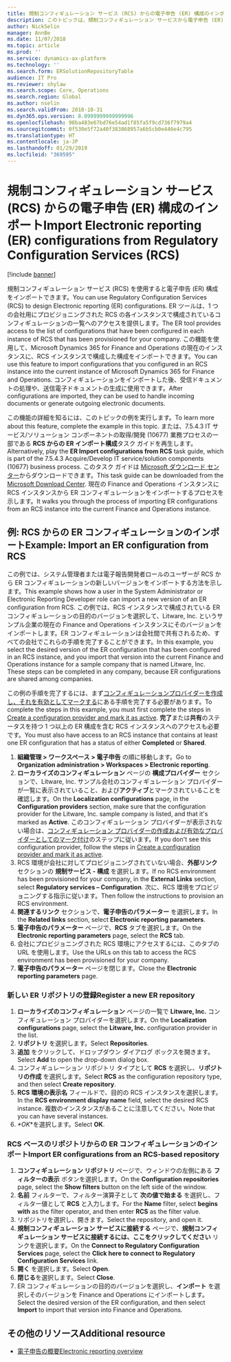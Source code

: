 ```yaml
---
title: 規制コンフィギュレーション サービス (RCS) からの電子申告 (ER) 構成のインポート
description: このトピックは、規制コンフィギュレーション サービスから電子申告 (ER) コンフィギュレーションをインポートする方法について説明します。
author: NickSelin
manager: AnnBe
ms.date: 11/07/2018
ms.topic: article
ms.prod: ''
ms.service: dynamics-ax-platform
ms.technology: ''
ms.search.form: ERSolutionRepositoryTable
audience: IT Pro
ms.reviewer: shylaw
ms.search.scope: Core, Operations
ms.search.region: Global
ms.author: nselin
ms.search.validFrom: 2018-10-31
ms.dyn365.ops.version: 8.0999999999999996
ms.openlocfilehash: 98ba483e67bd76e54ad1f85fa5f9cd736f7979a4
ms.sourcegitcommit: 0f530e5f72a40f383868957a6b5cb0e446e4c795
ms.translationtype: HT
ms.contentlocale: ja-JP
ms.lasthandoff: 01/29/2019
ms.locfileid: "369595"
---
```

# <a name="import-electronic-reporting-er-configurations-from-regulatory-configuration-services-rcs"></a><span data-ttu-id="d3b9f-103">規制コンフィギュレーション サービス (RCS) からの電子申告 (ER) 構成のインポート</span><span class="sxs-lookup"><span data-stu-id="d3b9f-103">Import Electronic reporting (ER) configurations from Regulatory Configuration Services (RCS)</span></span>

[!include [banner](../includes/banner.md)]

<span data-ttu-id="d3b9f-104">規制コンフィギュレーション サービス (RCS) を使用すると電子申告 (ER) 構成をインポートできます。</span><span class="sxs-lookup"><span data-stu-id="d3b9f-104">You can use Regulatory Configuration Services (RCS) to design Electronic reporting (ER) configurations.</span></span> <span data-ttu-id="d3b9f-105">ER ツールは、1 つの会社用にプロビジョニングされた RCS の各インスタンスで構成されているコンフィギュレーションの一覧へのアクセスを提供します。</span><span class="sxs-lookup"><span data-stu-id="d3b9f-105">The ER tool provides access to the list of configurations that have been configured in each instance of RCS that has been provisioned for your company.</span></span> <span data-ttu-id="d3b9f-106">この機能を使用して、Microsoft Dynamics 365 for Finance and Operations の現在のインスタンスに、RCS インスタンスで構成した構成をインポートできます。</span><span class="sxs-lookup"><span data-stu-id="d3b9f-106">You can use this feature to import configurations that you configured in an RCS instance into the current instance of Microsoft Dynamics 365 for Finance and Operations.</span></span> <span data-ttu-id="d3b9f-107">コンフィギュレーションをインポートした後、受信ドキュメントの処理や、送信電子ドキュメントの生成に使用できます。</span><span class="sxs-lookup"><span data-stu-id="d3b9f-107">After configurations are imported, they can be used to handle incoming documents or generate outgoing electronic documents.</span></span>

<span data-ttu-id="d3b9f-108">この機能の詳細を知るには、このトピックの例を実行します。</span><span class="sxs-lookup"><span data-stu-id="d3b9f-108">To learn more about this feature, complete the example in this topic.</span></span> <span data-ttu-id="d3b9f-109">または、7.5.4.3 IT サービス/ソリューション コンポーネントの取得/開発 (10677) 業務プロセスの一部である **RCS からの ER インポート構成**タスク ガイドを再生します。</span><span class="sxs-lookup"><span data-stu-id="d3b9f-109">Alternatively, play the **ER Import configurations from RCS** task guide, which is part of the 7.5.4.3 Acquire/Develop IT service/solution components (10677) business process.</span></span> <span data-ttu-id="d3b9f-110">このタスク ガイドは [Microsoft ダウンロード センター](https://go.microsoft.com/fwlink/?linkid=874684)からダウンロードできます。</span><span class="sxs-lookup"><span data-stu-id="d3b9f-110">This task guide can be downloaded from the [Microsoft Download Center](https://go.microsoft.com/fwlink/?linkid=874684).</span></span> <span data-ttu-id="d3b9f-111">現在の Finance and Operations インスタンスに RCS インスタンスから ER コンフィギュレーションをインポートするプロセスを示します。</span><span class="sxs-lookup"><span data-stu-id="d3b9f-111">It walks you through the process of importing ER configurations from an RCS instance into the current Finance and Operations instance.</span></span>

## <a name="example-import-an-er-configuration-from-rcs"></a><span data-ttu-id="d3b9f-112">例: RCS からの ER コンフィギュレーションのインポート</span><span class="sxs-lookup"><span data-stu-id="d3b9f-112">Example: Import an ER configuration from RCS</span></span>

<span data-ttu-id="d3b9f-113">この例では、システム管理者または電子報告開発者ロールのユーザーが RCS から ER コンフィギュレーションの新しいバージョンをインポートする方法を示します。</span><span class="sxs-lookup"><span data-stu-id="d3b9f-113">This example shows how a user in the System Administrator or Electronic Reporting Developer role can import a new version of an ER configuration from RCS.</span></span> <span data-ttu-id="d3b9f-114">この例では、RCS インスタンスで構成されている ER コンフィギュレーションの目的のバージョンを選択して、Litware, Inc. というサンプル企業の現在の Finance and Operations インスタンスにそのバージョンをインポートします。ER コンフィギュレーションは会社間で共有されるため、すべての会社でこれらの手順を完了することができます。</span><span class="sxs-lookup"><span data-stu-id="d3b9f-114">In this example, you select the desired version of the ER configuration that has been configured in an RCS instance, and you import that version into the current Finance and Operations instance for a sample company that is named Litware, Inc. These steps can be completed in any company, because ER configurations are shared among companies.</span></span>

<span data-ttu-id="d3b9f-115">この例の手順を完了するには、まず[コンフィギュレーションプロバイダーを作成し、それを有効としてマークする](tasks/er-configuration-provider-mark-it-active-2016-11.md)にある手順を完了する必要があります。</span><span class="sxs-lookup"><span data-stu-id="d3b9f-115">To complete the steps in this example, you must first complete the steps in [Create a configuration provider and mark it as active](tasks/er-configuration-provider-mark-it-active-2016-11.md).</span></span> <span data-ttu-id="d3b9f-116">**完了**または**共有**のステータスを持つ 1 つ以上の ER 構成を含む RCS インスタンスへのアクセスも必要です。</span><span class="sxs-lookup"><span data-stu-id="d3b9f-116">You must also have access to an RCS instance that contains at least one ER configuration that has a status of either **Completed** or **Shared**.</span></span>

1. <span data-ttu-id="d3b9f-117">**組織管理  \> ワークスペース \> 電子申告** の順に移動します。</span><span class="sxs-lookup"><span data-stu-id="d3b9f-117">Go to **Organization administration \> Workspaces \> Electronic reporting**.</span></span>
2. <span data-ttu-id="d3b9f-118">**ローカライズのコンフィギュレーション** ページの **構成プロバイダー** セクションで、Litware, Inc. サンプル会社のコンフィギュレーション プロバイダーが一覧に表示されていること、および**アクティブ**とマークされていることを確認します。</span><span class="sxs-lookup"><span data-stu-id="d3b9f-118">On the **Localization configurations** page, in the **Configuration providers** section, make sure that the configuration provider for the Litware, Inc. sample company is listed, and that it's marked as **Active**.</span></span> <span data-ttu-id="d3b9f-119">このコンフィギュレーション プロバイダーが表示されない場合は、[コンフィギュレーション プロバイダーの作成および有効なプロバイダーとしてのマーク付け](tasks/er-configuration-provider-mark-it-active-2016-11.md)のステップに従います。</span><span class="sxs-lookup"><span data-stu-id="d3b9f-119">If you don't see this configuration provider, follow the steps in [Create a configuration provider and mark it as active](tasks/er-configuration-provider-mark-it-active-2016-11.md).</span></span>
3. <span data-ttu-id="d3b9f-120">RCS 環境が会社に対してプロビジョニングされていない場合、**外部リンク** セクションの **規制サービス - 構成** を選択します。</span><span class="sxs-lookup"><span data-stu-id="d3b9f-120">If no RCS environment has been provisioned for your company, in the **External Links** section, select **Regulatory services – Configuration**.</span></span> <span data-ttu-id="d3b9f-121">次に、RCS 環境をプロビジョニングする指示に従います。</span><span class="sxs-lookup"><span data-stu-id="d3b9f-121">Then follow the instructions to provision an RCS environment.</span></span>
4. <span data-ttu-id="d3b9f-122">**関連するリンク** セクションで、**電子申告のパラメーター** を選択します。</span><span class="sxs-lookup"><span data-stu-id="d3b9f-122">In the **Related links** section, select **Electronic reporting parameters**.</span></span>
5. <span data-ttu-id="d3b9f-123">**電子申告のパラメーター** ページで、**RCS** タブを選択します。</span><span class="sxs-lookup"><span data-stu-id="d3b9f-123">On the **Electronic reporting parameters** page, select the **RCS** tab.</span></span>
6. <span data-ttu-id="d3b9f-124">会社にプロビジョニングされた RCS 環境にアクセスするには、このタブの URL を使用します。</span><span class="sxs-lookup"><span data-stu-id="d3b9f-124">Use the URLs on this tab to access the RCS environment has been provisioned for your company.</span></span>
7. <span data-ttu-id="d3b9f-125">**電子申告のパラメーター** ページを閉じます。</span><span class="sxs-lookup"><span data-stu-id="d3b9f-125">Close the **Electronic reporting parameters** page.</span></span>

### <a name="register-a-new-er-repository"></a><span data-ttu-id="d3b9f-126">新しい ER リポジトリの登録</span><span class="sxs-lookup"><span data-stu-id="d3b9f-126">Register a new ER repository</span></span>

1. <span data-ttu-id="d3b9f-127">**ローカライズのコンフィギュレーション** ページの一覧で **Litware, Inc.** コンフィギュレーション プロバイダーを選択します。</span><span class="sxs-lookup"><span data-stu-id="d3b9f-127">On the **Localization configurations** page, select the **Litware, Inc.** configuration provider in the list.</span></span>
2. <span data-ttu-id="d3b9f-128">**リポジトリ** を選択します。</span><span class="sxs-lookup"><span data-stu-id="d3b9f-128">Select **Repositories**.</span></span>
3. <span data-ttu-id="d3b9f-129">**追加** をクリックして、ドロップダウン ダイアログ ボックスを開きます。</span><span class="sxs-lookup"><span data-stu-id="d3b9f-129">Select **Add** to open the drop-down dialog box.</span></span>
4. <span data-ttu-id="d3b9f-130">コンフィギュレーション リポジトリ タイプとして **RCS** を選択し、**リポジトリの作成** を選択します。</span><span class="sxs-lookup"><span data-stu-id="d3b9f-130">Select **RCS** as the configuration repository type, and then select **Create repository**.</span></span>
6. <span data-ttu-id="d3b9f-131">**RCS 環境の表示名** フィールドで、目的の RCS インスタンスを選択します。</span><span class="sxs-lookup"><span data-stu-id="d3b9f-131">In the **RCS environment display name** field, select the desired RCS instance.</span></span> <span data-ttu-id="d3b9f-132">複数のインスタンスがあることに注意してください。</span><span class="sxs-lookup"><span data-stu-id="d3b9f-132">Note that you can have several instances.</span></span>
7. <span data-ttu-id="d3b9f-133"> *\*OK*\*を選択します。</span><span class="sxs-lookup"><span data-stu-id="d3b9f-133">Select **OK**.</span></span>

### <a name="import-er-configurations-from-an-rcs-based-repository"></a><span data-ttu-id="d3b9f-134">RCS ベースのリポジトリからの ER コンフィギュレーションのインポート</span><span class="sxs-lookup"><span data-stu-id="d3b9f-134">Import ER configurations from an RCS-based repository</span></span>

1. <span data-ttu-id="d3b9f-135">**コンフィギュレーション リポジトリ** ページで、ウィンドウの左側にある **フィルターの表示** ボタンを選択します。</span><span class="sxs-lookup"><span data-stu-id="d3b9f-135">On the **Configuration repositories** page, select the **Show filters** button on the left side of the window.</span></span>
2. <span data-ttu-id="d3b9f-136">**名前** フィルターで、フィルター演算子として **次の値で始まる** を選択し、フィルター値として **RCS** と入力します。</span><span class="sxs-lookup"><span data-stu-id="d3b9f-136">For the **Name** filter, select **begins with** as the filter operator, and then enter **RCS** as the filter value.</span></span>
3. <span data-ttu-id="d3b9f-137">リポジトリを選択し、開きます。</span><span class="sxs-lookup"><span data-stu-id="d3b9f-137">Select the repository, and open it.</span></span>
3. <span data-ttu-id="d3b9f-138">**規制コンフィギュレーション サービスに接続する** ページで、**規制コンフィギュレーション サービスに接続するには、ここをクリックしてください** リンクを選択します。</span><span class="sxs-lookup"><span data-stu-id="d3b9f-138">On the **Connect to Regulatory Configuration Services** page, select the **Click here to connect to Regulatory Configuration Services** link.</span></span>
4. <span data-ttu-id="d3b9f-139">**開く** を選択します。</span><span class="sxs-lookup"><span data-stu-id="d3b9f-139">Select **Open**.</span></span>
5. <span data-ttu-id="d3b9f-140">**閉じる**を選択します。</span><span class="sxs-lookup"><span data-stu-id="d3b9f-140">Select **Close**.</span></span>
6. <span data-ttu-id="d3b9f-141">ER コンフィギュレーションの目的のバージョンを選択し、**インポート** を選択しそのバージョンを Finance and Operations にインポートします。</span><span class="sxs-lookup"><span data-stu-id="d3b9f-141">Select the desired version of the ER configuration, and then select **Import** to import that version into Finance and Operations.</span></span>

## <a name="additional-resource"></a><span data-ttu-id="d3b9f-142">その他のリソース</span><span class="sxs-lookup"><span data-stu-id="d3b9f-142">Additional resource</span></span>

- [<span data-ttu-id="d3b9f-143">電子申告の概要</span><span class="sxs-lookup"><span data-stu-id="d3b9f-143">Electronic reporting overview</span></span>](general-electronic-reporting.md)
